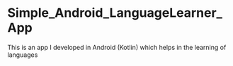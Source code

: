 # Simple_Android_LanguageLearner_App
This is an app I developed in Android (Kotlin) which helps in the learning of languages
